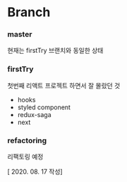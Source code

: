 # Branch

### master

현재는 firstTry 브랜치와 동일한 상태

### firstTry 

첫번째 리액트 프로젝트 하면서 잘 몰랐던 것

- hooks
- styled component
- redux-saga
- next

### refactoring

리팩토링 예정


[ 2020. 08. 17 작성]